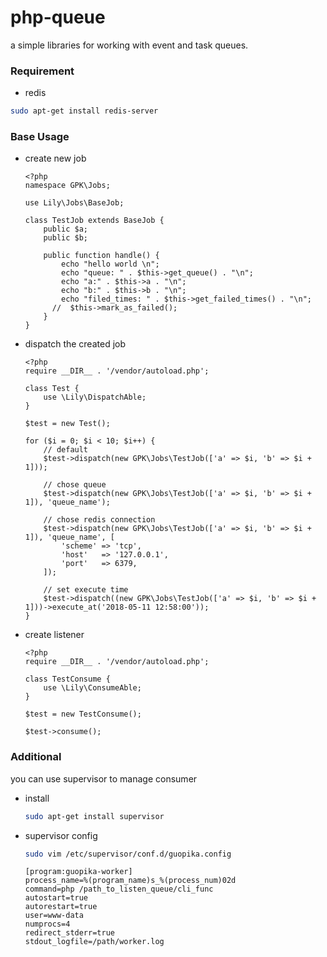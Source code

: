 # php-queue

a simple libraries for working with event and task queues.

### Requirement

* redis

```bash
sudo apt-get install redis-server
```

### Base Usage

* create new job

    ```
    <?php
    namespace GPK\Jobs;
    
    use Lily\Jobs\BaseJob;
    
    class TestJob extends BaseJob {
        public $a;
        public $b;
    
        public function handle() {
            echo "hello world \n";
            echo "queue: " . $this->get_queue() . "\n";
            echo "a:" . $this->a . "\n";
            echo "b:" . $this->b . "\n";
            echo "filed_times: " . $this->get_failed_times() . "\n";
          //  $this->mark_as_failed();
        }
    }
    
    ```

* dispatch the created job 

    ```
    <?php
    require __DIR__ . '/vendor/autoload.php';
    
    class Test {
        use \Lily\DispatchAble;
    }
    
    $test = new Test();
    
    for ($i = 0; $i < 10; $i++) {
        // default 
        $test->dispatch(new GPK\Jobs\TestJob(['a' => $i, 'b' => $i + 1]));
        
        // chose queue
        $test->dispatch(new GPK\Jobs\TestJob(['a' => $i, 'b' => $i + 1]), 'queue_name');
        
        // chose redis connection
        $test->dispatch(new GPK\Jobs\TestJob(['a' => $i, 'b' => $i + 1]), 'queue_name', [
            'scheme' => 'tcp',
            'host'   => '127.0.0.1',
            'port'   => 6379,
        ]);
        
        // set execute time
        $test->dispatch((new GPK\Jobs\TestJob(['a' => $i, 'b' => $i + 1]))->execute_at('2018-05-11 12:58:00'));
    }
    ```

* create listener 

    ```
    <?php
    require __DIR__ . '/vendor/autoload.php';
    
    class TestConsume {
        use \Lily\ConsumeAble;
    }
    
    $test = new TestConsume();
    
    $test->consume();
    
    ```


### Additional

you can use supervisor to manage consumer

* install 

    ```bash
    sudo apt-get install supervisor
    ```

* supervisor config

    ```bash
    sudo vim /etc/supervisor/conf.d/guopika.config
    ```

    ```
    [program:guopika-worker]
    process_name=%(program_name)s_%(process_num)02d
    command=php /path_to_listen_queue/cli_func
    autostart=true
    autorestart=true
    user=www-data
    numprocs=4
    redirect_stderr=true
    stdout_logfile=/path/worker.log
    ```

